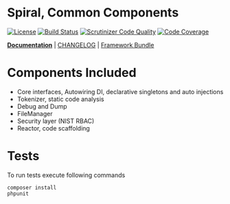 Spiral, Common Components
================================
[![License](https://poser.pugx.org/spiral/common/license)](https://packagist.org/packages/spiral/common)
[![Build Status](https://travis-ci.org/spiral/common.svg?branch=master)](https://travis-ci.org/spiral/common)
[![Scrutinizer Code Quality](https://scrutinizer-ci.com/g/spiral/common/badges/quality-score.png?b=master)](https://scrutinizer-ci.com/g/spiral/common/?branch=master)
[![Code Coverage](https://scrutinizer-ci.com/g/spiral/common/badges/coverage.png?b=master)](https://scrutinizer-ci.com/g/spiral/common/?branch=master)

<b>[Documentation](http://spiral-framework.com/guide)</b> | [CHANGELOG](/CHANGELOG.md) | [Framework Bundle](https://github.com/spiral/spiral)

# Components Included
  - Core interfaces, Autowiring DI, declarative singletons and auto injections
  - Tokenizer, static code analysis
  - Debug and Dump
  - FileManager
  - Security layer (NIST RBAC)
  - Reactor, code scaffolding

# Tests
To run tests execute following commands
```
composer install
phpunit
```
